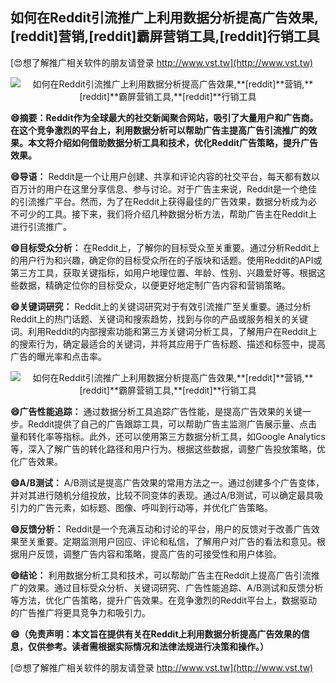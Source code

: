 ## **如何在Reddit引流推广上利用数据分析提高广告效果,**[reddit]**营销,**[reddit]**霸屏营销工具,**[reddit]**行销工具**

[😍想了解推广相关软件的朋友请登录 http://www.vst.tw](http://www.vst.tw)

 <center><img src="https://vst.tw/MP4/tuiguang/png/5.png" alt="如何在Reddit引流推广上利用数据分析提高广告效果,**[reddit]**营销,**[reddit]**霸屏营销工具,**[reddit]**行销工具"></center>

**😄摘要：Reddit作为全球最大的社交新闻聚合网站，吸引了大量用户和广告商。在这个竞争激烈的平台上，利用数据分析可以帮助广告主提高广告引流推广的效果。本文将介绍如何借助数据分析工具和技术，优化Reddit广告策略，提升广告效果。**

**😄导语：**
Reddit是一个让用户创建、共享和评论内容的社交平台，每天都有数以百万计的用户在这里分享信息、参与讨论。对于广告主来说，Reddit是一个绝佳的引流推广平台。然而，为了在Reddit上获得最佳的广告效果，数据分析成为必不可少的工具。接下来，我们将介绍几种数据分析方法，帮助广告主在Reddit上进行引流推广。

**😄目标受众分析：**
在Reddit上，了解你的目标受众至关重要。通过分析Reddit上的用户行为和兴趣，确定你的目标受众所在的子版块和话题。使用Reddit的API或第三方工具，获取关键指标，如用户地理位置、年龄、性别、兴趣爱好等。根据这些数据，精确定位你的目标受众，以便更好地定制广告内容和营销策略。

**😄关键词研究：**
Reddit上的关键词研究对于有效引流推广至关重要。通过分析Reddit上的热门话题、关键词和搜索趋势，找到与你的产品或服务相关的关键词。利用Reddit的内部搜索功能和第三方关键词分析工具，了解用户在Reddit上的搜索行为，确定最适合的关键词，并将其应用于广告标题、描述和标签中，提高广告的曝光率和点击率。

 <center><img src="https://vst.tw/MP4/tuiguang/png/8.png" alt="如何在Reddit引流推广上利用数据分析提高广告效果,**[reddit]**营销,**[reddit]**霸屏营销工具,**[reddit]**行销工具"></center>

**😄广告性能追踪：**
通过数据分析工具追踪广告性能，是提高广告效果的关键一步。Reddit提供了自己的广告跟踪工具，可以帮助广告主监测广告展示量、点击量和转化率等指标。此外，还可以使用第三方数据分析工具，如Google Analytics等，深入了解广告的转化路径和用户行为。根据这些数据，调整广告投放策略，优化广告效果。

**😄A/B测试：**
A/B测试是提高广告效果的常用方法之一。通过创建多个广告变体，并对其进行随机分组投放，比较不同变体的表现。通过A/B测试，可以确定最具吸引力的广告元素，如标题、图像、呼叫到行动等，并优化广告策略。

**😄反馈分析：**
Reddit是一个充满互动和讨论的平台，用户的反馈对于改善广告效果至关重要。定期监测用户回应、评论和私信，了解用户对广告的看法和意见。根据用户反馈，调整广告内容和策略，提高广告的可接受性和用户体验。

**😄结论：**
利用数据分析工具和技术，可以帮助广告主在Reddit上提高广告引流推广的效果。通过目标受众分析、关键词研究、广告性能追踪、A/B测试和反馈分析等方法，优化广告策略，提升广告效果。在竞争激烈的Reddit平台上，数据驱动的广告推广将更具竞争力和吸引力。

**😄（免责声明：本文旨在提供有关在Reddit上利用数据分析提高广告效果的信息，仅供参考。读者需根据实际情况和法律法规进行决策和操作。）**

[😍想了解推广相关软件的朋友请登录 http://www.vst.tw](http://www.vst.tw)



